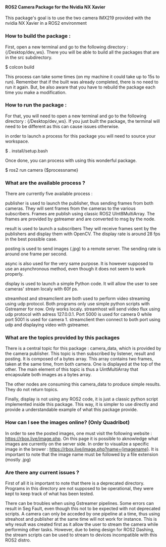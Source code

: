 #### ROS2 Camera Package for the Nvidia NX Xavier

This package's goal is to use the two camera IMX219 provided with the nvidia NX Xavier in a ROS2 environment

### How to build the package :

First, open a new terminal and go to the following directory : {/Desktop/dev_ws}.
There you will be able to build all the packages that are in the src subdirectory.

$ colcon build

This process can take some times (on my machine it could take up to 15s to run).
Remember that if the built was already completed, there is no need to run it again.
But, be also aware that you have to rebuild the package each time you make a modification.

### How to run the package :

For that, you will need to open a new terminal and go to the following directory : {/Desktop/dev_ws}.
If you just built the package, the terminal will need to be different as this can cause issues otherwise.

in order to launch a process for this package you will need to source your workspace.

$ . install/setup.bash

Once done, you can process with using this wonderful package.

$ ros2 run camera {$processname}

### What are the available process ?

There are currently five available process :

publisher is used to launch the publisher, thus sending frames from both cameras.
They will sent frames from the cameras to the various subscribers.
Frames are publish using classic ROS2 UInt8MultiArray.
The frames are provided by gstreamer and are converted to msg by the node.

result is used to launch a subscribers
They will receive frames sent by the publishers and display them with OpenCV.
The display rate is around 28 fps in the best possible case.

posting is used to send images (.jpg) to a remote server.
The sending rate is around one frame per second.

async is also used for the very same purpose.
It is however supposed to use an asynchronous method, even though it does not seem to work properly.

display is used to launch a simple Python code.
It will allow the user to see cameras' stream localy with 60f ps.

streamhost and streamclient are both used to perform video streaming using udp protocol.
Both programs only use simple python scripts with Gstreamer for now. Only works localy.
streamhost will send video flux using udp protocol with adress 127.0.0.1.
Port 5000 is used for camera 0 while port 5001 is used for camera 1.
streamclient then connect to both port using udp and displaying video with gstreamer.

### What are the topics provided by this packages

There is a central topic for this package : camera_data, which is provided by the camera publisher.
This topic is then subscribed by listener, result and posting. It is composed of a bytes array.
This array contains two frames, taken at the same time, from both camera. One is displayed at the top of the other.
The main element of this topic is thus a UintMultiArray that encapsulate both images as a bytes array.

The other nodes are consuming this camera_data to produce simple results. They do not return topics.

Finally, display is not using any ROS2 code, it is just a classic python script implemented inside this package.
This way, it is simpler to use directly and provide a understandable example of what this package provide.

### How can I see the images online? (Only Quadribot)

In order to see the posted images, one must visit the following website : https://rbox.live/image.php.
On this page it is possible to aknowledge what images are currently on the server side.
In order to visualize a specific image in the brower : https://rbox.live/image.php?name={imagename}.
It is important to note that the image name must be followed by a file extension (mostly .jpg)

### Are there any current issues ?

First of all it is important to note that there is a deprecated directory.
Programs in this directory are not supposed to be operational, they were kept to keep track of what has been tested.

There can be troubles when using Gstreamer pipelines.
Some errors can result in Seg Fault, even though this not to be expected with not deprecated scripts.
A camera can only be acceded by one pipeline at a time, thus using streahost and publisher at the same time will not work for instance.
This is why result was created first as it allow the user to stream the camera while performing other tasks.
However, due to being design for ROS2 Dashing, the stream scripts can be used to stream to devices incompatible with this ROS2 distro. 